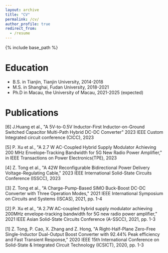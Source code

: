 ```yaml
---
layout: archive
title: "CV"
permalink: /cv/
author_profile: true
redirect_from:
  - /resume
---
```


{% include base_path %}

Education
======
* B.S. in Tianjin, Tianjin University, 2014-2018
* M.S. in Shanghai, Fudan University, 2018-2021
* Ph.D in Macau, the University of Macau, 2021-2025 (expected)

Publications
======
[6] J.Huang et al., "A 5V-to-0.5V Inductor-First Inductor-on-Ground Switched Capacitor Multi-Path Hybrid DC-DC Converter" 2023 IEEE Custom Integrated circuit conference (CICC), 2023

[5] P. Xu et al., "A 2.7 W AC-Coupled Hybrid Supply Modulator Achieving 200 MHz Envelope-Tracking Bandwidth for 5G New Radio Power Amplifier," in IEEE Transactions on Power Electronics(TPE), 2023

[4] Z. Tong et al., "A 42W Reconfigurable Bidirectional Power Delivery Voltage-Regulating Cable," 2023 IEEE International Solid-State Circuits Conference (ISSCC), 2023

[3] Z. Tong et al., "A Charge-Pump-Based SIMO Buck-Boost DC-DC Converter with Three Operation Modes," 2021 IEEE International Symposium on Circuits and Systems (ISCAS), 2021, pp. 1-4

[2] P. Xu et al., "A 2.7W AC-coupled hybrid supply modulator achieving 200MHz envelope-tracking bandwidth for 5G new radio power amplifier," 2021 IEEE Asian Solid-State Circuits Conference (A-SSCC), 2021, pp. 1-3

[1] Z. Tong, P. Cao, X. Zhang and Z. Hong, "A Right-Half-Plane Zero-Free Single-Inductor Dual-Output Boost Converter with 92.44% Peak efficiency and Fast Transient Response," 2020 IEEE 15th International Conference on Solid-State & Integrated Circuit Technology (ICSICT), 2020, pp. 1-3
  
